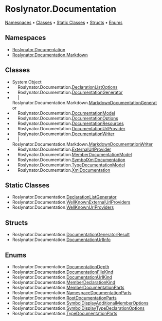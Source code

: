 <a name="_top"></a>

# Roslynator\.Documentation

[Namespaces](#namespaces) &#x2022; [Classes](#classes) &#x2022; [Static Classes](#static-classes) &#x2022; [Structs](#structs) &#x2022; [Enums](#enums)

## Namespaces

* [Roslynator.Documentation](../../docs\apiRoslynator/Documentation/README.md#_top)
* [Roslynator.Documentation.Markdown](../../docs\apiRoslynator/Documentation/Markdown/README.md#_top)

## Classes

* System\.Object
* &emsp; Roslynator\.Documentation\.[DeclarationListOptions](../../docs\apiRoslynator/Documentation/DeclarationListOptions/README.md#_top)
* &emsp; Roslynator\.Documentation\.[DocumentationGenerator](../../docs\apiRoslynator/Documentation/DocumentationGenerator/README.md#_top)
* &emsp; \| &emsp; Roslynator\.Documentation\.Markdown\.[MarkdownDocumentationGenerator](../../docs\apiRoslynator/Documentation/Markdown/MarkdownDocumentationGenerator/README.md#_top)
* &emsp; Roslynator\.Documentation\.[DocumentationModel](../../docs\apiRoslynator/Documentation/DocumentationModel/README.md#_top)
* &emsp; Roslynator\.Documentation\.[DocumentationOptions](../../docs\apiRoslynator/Documentation/DocumentationOptions/README.md#_top)
* &emsp; Roslynator\.Documentation\.[DocumentationResources](../../docs\apiRoslynator/Documentation/DocumentationResources/README.md#_top)
* &emsp; Roslynator\.Documentation\.[DocumentationUrlProvider](../../docs\apiRoslynator/Documentation/DocumentationUrlProvider/README.md#_top)
* &emsp; Roslynator\.Documentation\.[DocumentationWriter](../../docs\apiRoslynator/Documentation/DocumentationWriter/README.md#_top)
* &emsp; \| &emsp; Roslynator\.Documentation\.Markdown\.[MarkdownDocumentationWriter](../../docs\apiRoslynator/Documentation/Markdown/MarkdownDocumentationWriter/README.md#_top)
* &emsp; Roslynator\.Documentation\.[ExternalUrlProvider](../../docs\apiRoslynator/Documentation/ExternalUrlProvider/README.md#_top)
* &emsp; Roslynator\.Documentation\.[MemberDocumentationModel](../../docs\apiRoslynator/Documentation/MemberDocumentationModel/README.md#_top)
* &emsp; Roslynator\.Documentation\.[SymbolXmlDocumentation](../../docs\apiRoslynator/Documentation/SymbolXmlDocumentation/README.md#_top)
* &emsp; Roslynator\.Documentation\.[TypeDocumentationModel](../../docs\apiRoslynator/Documentation/TypeDocumentationModel/README.md#_top)
* &emsp; Roslynator\.Documentation\.[XmlDocumentation](../../docs\apiRoslynator/Documentation/XmlDocumentation/README.md#_top)

## Static Classes

* Roslynator\.Documentation\.[DeclarationListGenerator](../../docs\apiRoslynator/Documentation/DeclarationListGenerator/README.md#_top)
* Roslynator\.Documentation\.[WellKnownExternalUrlProviders](../../docs\apiRoslynator/Documentation/WellKnownExternalUrlProviders/README.md#_top)
* Roslynator\.Documentation\.[WellKnownUrlProviders](../../docs\apiRoslynator/Documentation/WellKnownUrlProviders/README.md#_top)

## Structs

* Roslynator\.Documentation\.[DocumentationGeneratorResult](../../docs\apiRoslynator/Documentation/DocumentationGeneratorResult/README.md#_top)
* Roslynator\.Documentation\.[DocumentationUrlInfo](../../docs\apiRoslynator/Documentation/DocumentationUrlInfo/README.md#_top)

## Enums

* Roslynator\.Documentation\.[DocumentationDepth](../../docs\apiRoslynator/Documentation/DocumentationDepth/README.md#_top)
* Roslynator\.Documentation\.[DocumentationFileKind](../../docs\apiRoslynator/Documentation/DocumentationFileKind/README.md#_top)
* Roslynator\.Documentation\.[DocumentationUrlKind](../../docs\apiRoslynator/Documentation/DocumentationUrlKind/README.md#_top)
* Roslynator\.Documentation\.[MemberDeclarationKind](../../docs\apiRoslynator/Documentation/MemberDeclarationKind/README.md#_top)
* Roslynator\.Documentation\.[MemberDocumentationParts](../../docs\apiRoslynator/Documentation/MemberDocumentationParts/README.md#_top)
* Roslynator\.Documentation\.[NamespaceDocumentationParts](../../docs\apiRoslynator/Documentation/NamespaceDocumentationParts/README.md#_top)
* Roslynator\.Documentation\.[RootDocumentationParts](../../docs\apiRoslynator/Documentation/RootDocumentationParts/README.md#_top)
* Roslynator\.Documentation\.[SymbolDisplayAdditionalMemberOptions](../../docs\apiRoslynator/Documentation/SymbolDisplayAdditionalMemberOptions/README.md#_top)
* Roslynator\.Documentation\.[SymbolDisplayTypeDeclarationOptions](../../docs\apiRoslynator/Documentation/SymbolDisplayTypeDeclarationOptions/README.md#_top)
* Roslynator\.Documentation\.[TypeDocumentationParts](../../docs\apiRoslynator/Documentation/TypeDocumentationParts/README.md#_top)
